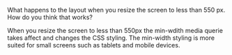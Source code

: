 What happens to the layout when you resize the screen to less than 550 px. How do you think that works?

When you resize the screen to less than 550px the min-wdith media querie takes affect and changes the CSS styling. The min-width styling is more suited for small screens such as tablets and mobile devices.
